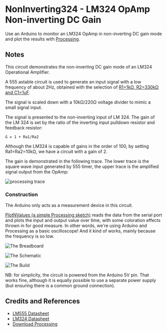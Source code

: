 # NonInverting324 - LM324 OpAmp Non-inverting DC Gain

Use an Arduino to monitor an LM324 OpAmp in non-inverting DC gain mode and plot the results with [Processing](https://www.processing.org).


## Notes

This circuit demonstrates the non-inverting DC gain mode of an LM324 Operational Amplifier.

A 555 astable circuit is used to generate an input signal with a low frequency of about 2Hz, obtained with the selection of
[R1=1kΩ, R2=330kΩ and C1=1uF](http://visual555.tardate.com/?mode=astable&r1=1&r2=330&c=1).

The signal is scaled down with a 10kΩ/220Ω voltage divider to mimic a small signal input.

The signal is presented to the non-inverting input of LM 324.
The gain of the LM 324 is set by the ratio of the inverting input pulldown resistor and feedback resistor:

    G = 1 + Ra1/Ra2

Although the LM324 is capable of gains in the order of 100, by setting Ra1=Ra2=10kΩ, we have a circuit with a gain of 2.

The gain is demonstrated in the following trace.
The lower trace is the square wave input generated by 555 timer,
the upper trace is the amplified signal output from the OpAmp:

![processing trace](./assets/processing_trace.png?raw=true)

### Construction

The Arduino only acts as a measurement device in this circuit.

[PlotNValues (a simple Processing sketch)](../../processing/PlotNValues) reads the data from the serial port and plots the input and output value over time, with some coloration effects thrown in for good measure. In other words, we're using Arduino and Processing as a basic oscilloscope! And it kind of works, mainly because the frequency is so low.

![The Breadboard](./assets/NonInverting324_bb.jpg?raw=true)

![The Schematic](./assets/NonInverting324_schematic.jpg?raw=true)

![The Build](./assets/NonInverting324_build.jpg?raw=true)

NB: for simplicity, the circuit is powered from the Arduino 5V pin.
That works fine, although it is equally possible to use a separate power supply (but ensuring there is a common ground connection).

## Credits and References
* [LM555 Datasheet](https://www.futurlec.com/Linear/LM555CN.shtml)
* [LM324 Datasheet](https://www.futurlec.com/Linear/LM324N.shtml)
* [Download Processing](https://www.processing.org/download/)